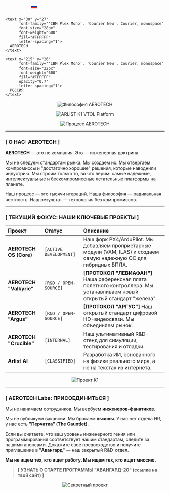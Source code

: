 <p align="center">
  <svg width="340" height="35" xmlns="http://www.w3.org/2000/svg">
    <rect x="0" y="9" width="18" height="4" fill="#FFFFFF"/>
    <rect x="0" y="13" width="18" height="4" fill="#0039A6"/>
    <rect x="0" y="17" width="18" height="4" fill="#D52B1E"/>
    
    <text x="30" y="27" 
          font-family="'IBM Plex Mono', 'Courier New', Courier, monospace" 
          font-size="28px" 
          font-weight="600" 
          fill="#FFFFFF" 
          letter-spacing="1">
      AEROTECH
    </text>
    
    <text x="215" y="26" 
          font-family="'IBM Plex Mono', 'Courier New', Courier, monospace" 
          font-size="22px" 
          font-weight="600" 
          fill="#FFFFFF" 
          opacity="0.7" 
          letter-spacing="1">
      РОССИЯ
    </text>
  </svg>
</p>

<p align="center">
  <img src="https://i.imgur.com/8Q7O4mZ.png" alt="Философия AEROTECH"/>
</p>

<p align="center">
  <img src="https://i.imgur.com/9nF0b1Q.jpeg" alt="ARLIST K1 VTOL Platform"/>
</p>

<p align="center">
  <img src="https://i.imgur.com/g0tX81c.png" alt="Процесс AEROTECH"/>
</p>

---

### **[ О НАС: AEROTECH ]**

**AEROTECH** — это не компания. Это — инженерная доктрина.

Мы не следуем стандартам рынка. Мы создаем их. Мы отвергаем компромиссы и "достаточно хорошие" решения, которые наводнили индустрию. Мы строим только то, во что верим: самые надежные, интеллектуальные и бескомпромиссные летательные платформы на планете.

Наш процесс — это тысячи итераций. Наша философия — радикальная честность. Наш результат — технология без компромиссов.

---

### **[ ТЕКУЩИЙ ФОКУС: НАШИ КЛЮЧЕВЫЕ ПРОЕКТЫ ]**

| Проект | Статус | Описание |
| :--- | :--- | :--- |
| **AEROTECH OS (Core)** | `[ACTIVE DEVELOPMENT]` | Наш форк PX4/ArduPilot. Мы добавляем проприетарные модули (VAM, ILAS) и создаем самую надежную ОС для гибридных БПЛА. |
| **AEROTECH "Valkyrie"** | `[R&D / OPEN-SOURCE]` | **[ПРОТОКОЛ "ЛЕВИАФАН"]** Наша референсная плата полетного контроллера. Мы устанавливаем новый открытый стандарт "железа". |
| **AEROTECH "Argus"** | `[R&D / OPEN-SOURCE]` | **[ПРОТОКОЛ "АРГУС"]** Наш открытый стандарт цифровой HD-видеосвязи. Мы объединяем рынок. |
| **AEROTECH "Crucible"** | `[INTERNAL]` | Наш ультимативный R&D-стенд для симуляции, тестирования и отладки. |
| **Arlist AI** | `[CLASSIFIED]` | Разработка ИИ, основанного на физике реального мира, а не на текстах из интернета. |

<p align="center">
  <img src="https://i.imgur.com/gJ8zK3W.png" alt="Проект K1"/>
</p>

---

### **[ AEROTECH Labs: ПРИСОЕДИНИТЬСЯ ]**

Мы не нанимаем сотрудников. Мы вербуем **инженеров-фанатиков**.

Мы не публикуем вакансии. Мы бросаем **вызовы**. У нас нет отдела HR, у нас есть **"Перчатка" (The Gauntlet)**.

Если вы считаете, что ваш уровень инженерного гения или программирования соответствует нашим стандартам, следите за нашими анонсами. Докажите свое превосходство и получите приглашение в **"Авангард"** — наш закрытый R&D-отдел.

**Мы не ищем тех, кто ищет работу. Мы ищем тех, кто ищет миссию.**

> **[ УЗНАТЬ О СТАРТЕ ПРОГРАММЫ "АВАНГАРД-20" (ссылка на твой сайт) ]**

<p align="center">
  <img src="https://i.imgur.com/vHqgS4L.png" alt="Секретный проект"/>
</p>
